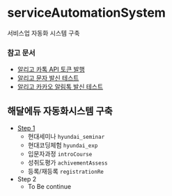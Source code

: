 # serviceAutomationSystem
서비스업 자동화 시스템 구축

### 참고 문서
* [알리고 카톡 API 토큰 발행](aligo_kakao_api_token.md)
* [알리고 문자 발신 테스트](aligo_message_sending_test.md)
* [알리고 카카오 알림톡 발신 테스트](aligo_notitalk_sending_test.md)

## 해달에듀 자동화시스템 구축
* [Step 1](hdedu_automate_step1.md)
  * 현대세미나 `hyundai_seminar`
  * 현대코딩체험 `hyundai_exp`
  * 입문자과정 `introCourse`
  * 성취도평가 `achivementAssess`
  * 등록/재등록 `registrationRe`
* Step 2
  * To Be continue
